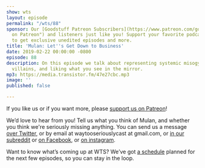 ```yaml
---
show: wts
layout: episode
permalink: "/wts/88"
sponsor: Our [Goodstuff Patreon Subscribers](https://www.patreon.com/goodstuff "Goodstuff
  on Patreon") and listeners just like you! Support your favorite podcasts directly
  to get exclusive unedited episodes and more.
title: 'Mulan: Let''s Get Down to Business'
date: 2019-02-22 00:00:00 -0800
episode: 88
description: On this episode we talk about representing systemic misogyny, yellow-eyed
  villains, and liking what you see in the mirror.
mp3: https://media.transistor.fm/47e27cbc.mp3
image: ''
published: false

---
```

If you like us or if you want more, please [support us on Patreon](https://www.patreon.com/clockworkscast)!

  
We’d love to hear from you! Tell us what you think of Mulan, and whether you think we're seriously missing anything. You can send us a message [over Twitter](http://www.twitter.com/wtscast), or by email at waytooseriouslycast at gmail.com, or [in our subreddit](https://www.reddit.com/r/Goodstuff_fm/) or [on Facebook](http://www.facebook.com/wtscast), or [on instagram](https://www.instagram.com/waytooseriously/).

Want to know what’s coming up at WTS? We’ve got [a schedule](https://docs.google.com/document/d/1f6fvTgbzQOCUD_potL6mWClmSC3D2cOBgKz36OwSC68) planned for the next few episodes, so you can stay in the loop.